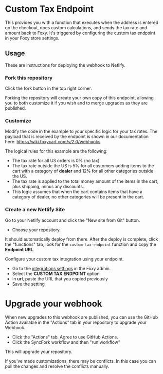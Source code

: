 # Custom Tax Endpoint

This provides you with a function that executes when the address is entered on the checkout, does custom calculations, and sends the tax rate and amount back to Foxy. It's triggered by configuring the custom tax endpoint in your Foxy store settings.

## Usage

These are instructions for deploying the webhook to Netlify.

### Fork this repository

Click the fork button in the top right corner.

Forking the repository will create your own copy of this endpoint, allowing you to both customize it if you wish and to merge upgrades as they are published.

### Customize

Modify the code in the example to your specific logic for your tax rates. The payload that is received by the endpoint is shown in our documentation here: https://wiki.foxycart.com/v/2.0/webhooks

The logical rules for this example are the following:
* The tax rate for all US orders is 0% (no tax)
* The tax rate outside the US is 5% for all customers adding items to the cart with a category of **dealer** and 12% for all other categories outside the US.
* The tax rate is applied to the total money amount of the items in the cart, plus shipping, minus any discounts.
* This logic assumes that when the cart contains items that have a category of dealer, no other categories will be present in the cart.

### Create a new Netlify Site

Go to your Netlify account and click the "New site from Git" button.

- Choose your repository.

It should automatically deploy from there. After the deploy is complete, click the "functions" tab, look for the `custom-tax-endpoint` function and copy the **Endpoint URL**.

Configure your custom tax integration using your endpoint. 
* Go to the [integrations settings](https://admin.foxycart.com/admin.php?ThisAction=AddIntegration) in the Foxy admin.
* Select the **CUSTOM TAX ENDPOINT** option
* In **url**, paste the URL that you copied previously
* Save the setting

# Upgrade your webhook

When new upgrades to this webhook are published, you can use the GitHub Action available in the "Actions" tab in your repository to upgrade your Webhook.

- Click the "Actions" tab. Agree to use GitHub Actions.
- Click the SyncFork workflow and then "run workflow"

This will upgrade your repository.

If you've made customizations, there may be conflicts. In this case you can pull the changes and resolve the conflicts manually.
